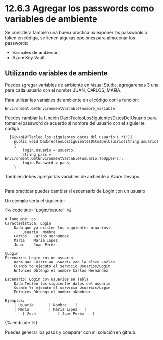 # 12.6.3 Agregar los passwords como variables de ambiente

Se considera también una buena practica no exponer los passwords o token en código, se tienen algunas opciones para almacenar los passwords:

* Variables de ambiente.
* Azure Key Vault.

## Utilizando variables de ambiente

Puedes agregar variables de ambiente en Visual Studio, agregaremos 3 una para cada usuario con el nombre JUAN, CARLOS, MARIA.

Para utilizar las variables de ambiente en el código con la función:

```
Environment.GetEnvironmentVariable(nombre_variable) 
```

Puedes cambiar la función DadoTecleoLosSiguientesDatosDelUsuario para tomar el password de acuerdo al nombre del usuario con el siguiente código

```
  [Given(@"Tecleo los siguientes datos del usuario (.*)")]
    public void DadoTecleoLosSiguientesDatosDelUsuario(string usuario)
    {
        login.Usuario = usuario;
        string pass = Environment.GetEnvironmentVariable(usuario.ToUpper());
        login.Password = pass;
    }
```

También debes agregar las variables de ambiente a Azure Devops&#x20;

\
Para practicar puedes cambiar el escensario de Login con un usuario

Un ejemplo sería el siguiente:

{% code title="Login.feature" %}
```gherkin
# language: es
Característica: Login
	Dado que ya existen los siguientes usuarios:
        Usuario  Nombre
	Carlos   Carlos Hernández 
	Maria    Maria Lopez
	Juan     Juan Peréz

@Login
Escenario: Login con un usuario
	Dado Que Existe un usuario con la clave Carlos
	Cuando Yo ejecuto el servicio Usuarios/Login 
	Entonces Obtengo el nombre Carlos Hernández

Escenario: Login con usuarios en Tabla
	Dado Tecleo los siguientes datos del usuario
	Cuando Yo ejecuto el servicio Usuarios/Login
	Entonces Obtengo el nombre <Nombre>

Ejemplos: 
	| Usuario		| Nombre	|
	| Maria			| Maria Lopez	|
        | Juan			| Juan Peréz	|
```
{% endcode %}

Puedes generar los pasos y comparar con mi solución en github.
